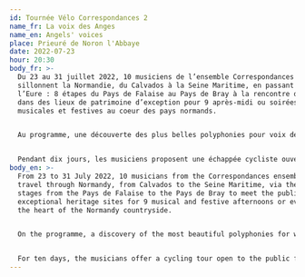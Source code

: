 ```yaml
---
id: Tournée Vélo Correspondances 2
name_fr: La voix des Anges
name_en: Angels' voices
place: Prieuré de Noron l'Abbaye
date: 2022-07-23
hour: 20:30
body_fr: >-
  Du 23 au 31 juillet 2022, 10 musiciens de l’ensemble Correspondances
  sillonnent la Normandie, du Calvados à la Seine Maritime, en passant par
  l’Eure : 8 étapes du Pays de Falaise au Pays de Bray à la rencontre du public
  dans des lieux de patrimoine d’exception pour 9 après-midi ou soirées
  musicales et festives au coeur des pays normands.


  Au programme, une découverte des plus belles polyphonies pour voix de femmes et instruments anciens qui ont fait la splendeur musicale des couvents au 17ème siècle. Tous les commentateurs de l’époque rapportent qu’à l’écoute de leurs chants apparaissaient sous leurs yeux fermés, les anges musiciens du paradis !


  Pendant dix jours, les musiciens proposent une échappée cycliste ouverte au public d’un lieu de concert à l’autre : laissez-vous embarquer dans la tournée aux côtés des artistes sur les routes normandes au gré d’ateliers de découverte de la musique baroque à destination de tous – petits et grands – de visites et découvertes du patrimoine historique, artistique et naturel, et de concerts intimistes au plus près des musiciens.
body_en: >-
  From 23 to 31 July 2022, 10 musicians from the Correspondances ensemble will
  travel through Normandy, from Calvados to the Seine Maritime, via the Eure: 8
  stages from the Pays de Falaise to the Pays de Bray to meet the public in
  exceptional heritage sites for 9 musical and festive afternoons or evenings in
  the heart of the Normandy countryside.


  On the programme, a discovery of the most beautiful polyphonies for women's voices and ancient instruments which made the musical splendour of the convents in the 17th century. All the commentators of the time report that when listening to their songs, the musical angels of heaven appeared before their eyes!


  For ten days, the musicians offer a cycling tour open to the public from one concert venue to another: let yourself be taken on the tour alongside the artists on the roads of Normandy through workshops to discover baroque music for everyone - young and old - visits and discoveries of the historical, artistic and natural heritage, and intimate concerts close to the musicians.
---
```

